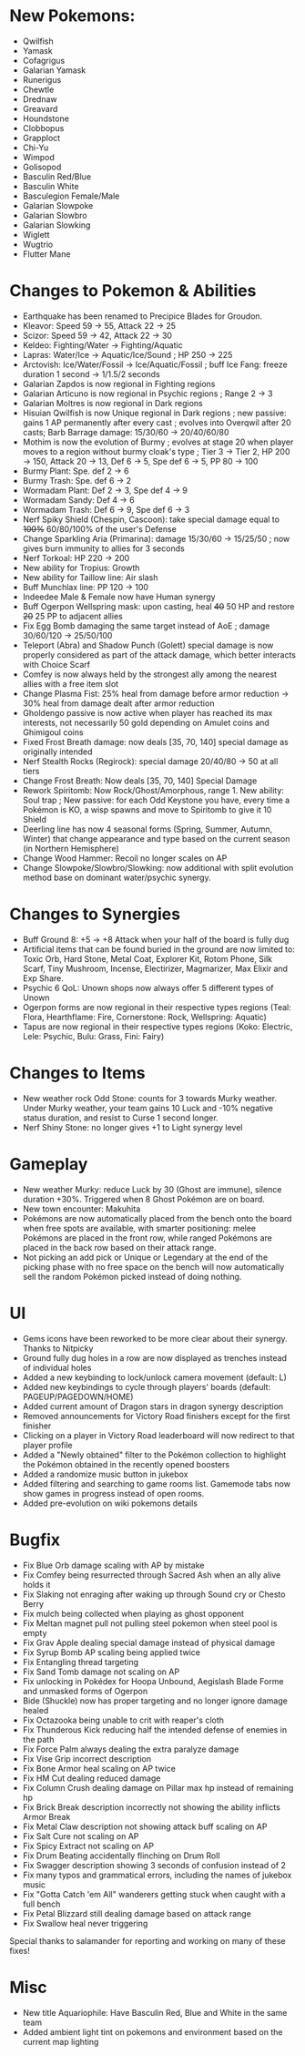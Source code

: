 # New Pokemons:

- Qwilfish
- Yamask
- Cofagrigus
- Galarian Yamask
- Runerigus
- Chewtle
- Drednaw
- Greavard
- Houndstone
- Clobbopus
- Grapploct
- Chi-Yu
- Wimpod
- Golisopod
- Basculin Red/Blue
- Basculin White
- Basculegion Female/Male
- Galarian Slowpoke
- Galarian Slowbro
- Galarian Slowking
- Wiglett
- Wugtrio
- Flutter Mane

# Changes to Pokemon & Abilities

- Earthquake has been renamed to Precipice Blades for Groudon.
- Kleavor: Speed 59 → 55, Attack 22 → 25
- Scizor: Speed 59 → 42, Attack 22 → 30
- Keldeo: Fighting/Water → Fighting/Aquatic
- Lapras: Water/Ice → Aquatic/Ice/Sound ; HP 250 → 225
- Arctovish: Ice/Water/Fossil → Ice/Aquatic/Fossil ; buff Ice Fang: freeze duration 1 second → 1/1.5/2 seconds
- Galarian Zapdos is now regional in Fighting regions
- Galarian Articuno is now regional in Psychic regions ; Range 2 → 3
- Galarian Moltres is now regional in Dark regions
- Hisuian Qwilfish is now Unique regional in Dark regions ; new passive: gains 1 AP permanently after every cast ; evolves into Overqwil after 20 casts;  Barb Barrage damage: 15/30/60 → 20/40/60/80
- Mothim is now the evolution of Burmy ; evolves at stage 20 when player moves to a region without burmy cloak's type ; Tier 3 → Tier 2, HP 200 → 150, Attack 20 → 13, Def 6 → 5, Spe def 6 → 5, PP 80 → 100
- Burmy Plant: Spe. def 2 → 6
- Burmy Trash: Spe. def 6 → 2
- Wormadam Plant: Def 2 → 3, Spe def 4 → 9
- Wormadam Sandy: Def 4 → 6
- Wormadam Trash: Def 6 → 9, Spe def 6 → 3
- Nerf Spiky Shield (Chespin, Cascoon): take special damage equal to ~~100%~~ 60/80/100% of the user's Defense
- Change Sparkling Aria (Primarina): damage 15/30/60 → 15/25/50 ; now gives burn immunity to allies for 3 seconds
- Nerf Torkoal: HP 220 → 200
- New ability for Tropius: Growth
- New ability for Taillow line: Air slash
- Buff Munchlax line: PP 120 → 100
- Indeedee Male & Female now have Human synergy
- Buff Ogerpon Wellspring mask: upon casting, heal ~~40~~ 50 HP and restore ~~20~~ 25 PP to adjacent allies
- Fix Egg Bomb damaging the same target instead of AoE ; damage 30/60/120 → 25/50/100
- Teleport (Abra) and Shadow Punch (Golett) special damage is now properly considered as part of the attack damage, which better interacts with Choice Scarf
- Comfey is now always held by the strongest ally among the nearest allies with a free item slot
- Change Plasma Fist: 25% heal from damage before armor reduction -> 30% heal from damage dealt after armor reduction
- Gholdengo passive is now active when player has reached its max interests, not necessarily 50 gold depending on Amulet coins and Ghimigoul coins
- Fixed Frost Breath damage: now deals [35, 70, 140] special damage as originally intended
- Nerf Stealth Rocks (Regirock): special damage 20/40/80 → 50 at all tiers
- Change Frost Breath: Now deals [35, 70, 140] Special Damage
- Rework Spiritomb: Now Rock/Ghost/Amorphous, range 1. New ability: Soul trap ; New passive: for each Odd Keystone you have, every time a Pokémon is KO, a wisp spawns and move to Spiritomb to give it 10 Shield
- Deerling line has now 4 seasonal forms (Spring, Summer, Autumn, Winter) that change appearance and type based on the current season (in Northern Hemisphere)
- Change Wood Hammer: Recoil no longer scales on AP
- Change Slowpoke/Slowbro/Slowking: now additional with split evolution method base on dominant water/psychic synergy.

# Changes to Synergies

- Buff Ground 8: +5 → +8 Attack when your half of the board is fully dug
- Artificial items that can be found buried in the ground are now limited to: Toxic Orb, Hard Stone, Metal Coat, Explorer Kit, Rotom Phone, Silk Scarf, Tiny Mushroom, Incense, Electirizer, Magmarizer, Max Elixir and Exp Share.
- Psychic 6 QoL: Unown shops now always offer 5 different types of Unown
- Ogerpon forms are now regional in their respective types regions (Teal: Flora, Hearthflame: Fire, Cornerstone: Rock, Wellspring: Aquatic)
- Tapus are now regional in their respective types regions (Koko: Electric, Lele: Psychic, Bulu: Grass, Fini: Fairy)

# Changes to Items

- New weather rock Odd Stone: counts for 3 towards Murky weather. Under Murky weather, your team gains 10 Luck and -10% negative status duration, and resist to Curse 1 second longer.
- Nerf Shiny Stone: no longer gives +1 to Light synergy level

# Gameplay

- New weather Murky: reduce Luck by 30 (Ghost are immune), silence duration +30%. Triggered when 8 Ghost Pokémon are on board.
- New town encounter: Makuhita
- Pokémons are now automatically placed from the bench onto the board when free spots are available, with smarter positioning: melee Pokémons are placed in the front row, while ranged Pokémons are placed in the back row based on their attack range.
- Not picking an add pick or Unique or Legendary at the end of the picking phase with no free space on the bench will now automatically sell the random Pokémon picked instead of doing nothing.

# UI

- Gems icons have been reworked to be more clear about their synergy. Thanks to Nitpicky
- Ground fully dug holes in a row are now displayed as trenches instead of individual holes
- Added a new keybinding to lock/unlock camera movement (default: L)
- Added new keybindings to cycle through players' boards (default: PAGEUP/PAGEDOWN/HOME)
- Added current amount of Dragon stars in dragon synergy description
- Removed announcements for Victory Road finishers except for the first finisher
- Clicking on a player in Victory Road leaderboard will now redirect to that player profile
- Added a "Newly obtained" filter to the Pokémon collection to highlight the Pokémon obtained in the recently opened boosters
- Added a randomize music button in jukebox
- Added filtering and searching to game rooms list. Gamemode tabs now show games in progress instead of open rooms.
- Added pre-evolution on wiki pokemons details

# Bugfix

- Fix Blue Orb damage scaling with AP by mistake
- Fix Comfey being resurrected through Sacred Ash when an ally alive holds it
- Fix Slaking not enraging after waking up through Sound cry or Chesto Berry
- Fix mulch being collected when playing as ghost opponent
- Fix Meltan magnet pull not pulling steel pokemon when steel pool is empty
- Fix Grav Apple dealing special damage instead of physical damage
- Fix Syrup Bomb AP scaling being applied twice
- Fix Entangling thread targeting
- Fix Sand Tomb damage not scaling on AP
- Fix unlocking in Pokédex for Hoopa Unbound, Aegislash Blade Forme and unmasked forms of Ogerpon
- Bide (Shuckle) now has proper targeting and no longer ignore damage healed
- Fix Octazooka being unable to crit with reaper's cloth
- Fix Thunderous Kick reducing half the intended defense of enemies in the path
- Fix Force Palm always dealing the extra paralyze damage
- Fix Vise Grip incorrect description
- Fix Bone Armor heal scaling on AP twice
- Fix HM Cut dealing reduced damage
- Fix Column Crush dealing damage on Pillar max hp instead of remaining hp
- Fix Brick Break description incorrectly not showing the ability inflicts Armor Break
- Fix Metal Claw description not showing attack buff scaling on AP
- Fix Salt Cure not scaling on AP
- Fix Spicy Extract not scaling on AP
- Fix Drum Beating accidentally flinching on Drum Roll
- Fix Swagger description showing 3 seconds of confusion instead of 2
- Fix many typos and grammatical errors, including the names of jukebox music
- Fix "Gotta Catch 'em All" wanderers getting stuck when caught with a full bench
- Fix Petal Blizzard still dealing damage based on attack range
- Fix Swallow heal never triggering

Special thanks to salamander for reporting and working on many of these fixes! 

# Misc

- New title Aquariophile: Have Basculin Red, Blue and White in the same team
- Added ambient light tint on pokemons and environment based on the current map lighting
